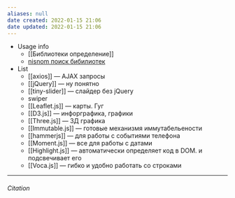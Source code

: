 ```yaml
---
aliases: null
date created: 2022-01-15 21:06
date updated: 2022-01-15 21:06
---
```


- Usage info
  - [[Библиотеки определение]]
  - [nisnom поиск бибилиотек](https://nisnom.com/)
- List
  - [[axios]] — AJAX запросы
  - [[jQuery]] — ну понятно
  - [[tiny-slider]] — слайдер без jQuery
  - swiper
  - [[Leaflet.js]] — карты. Гуг
  - [[D3.js]] — инфорграфика, графики
  - [[Three.js]] — 3Д графика
  - [[Immutable.js]] — готовые механизмя иммутабельености
  - [[hammerjs]] — для работы с событиями телефона
  - [[Moment.js]] — все для работы с датами
  - [[Highlight.js]] — автоматически определяет код в DOM. и подсвечивает его
  - [[Voca.js]] — гибко и удобно работать со строками

---

###### Citation
